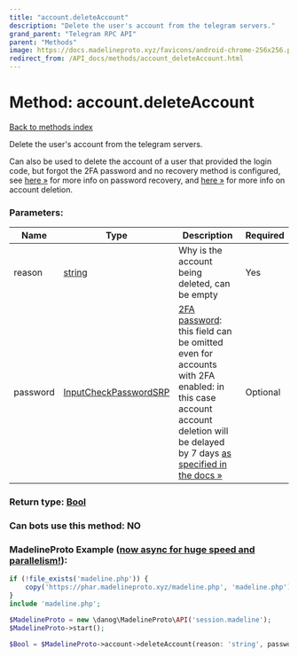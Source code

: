 ```yaml
---
title: "account.deleteAccount"
description: "Delete the user's account from the telegram servers."
grand_parent: "Telegram RPC API"
parent: "Methods"
image: https://docs.madelineproto.xyz/favicons/android-chrome-256x256.png
redirect_from: /API_docs/methods/account_deleteAccount.html
---
```

# Method: account.deleteAccount
[Back to methods index](index.html)



Delete the user's account from the telegram servers.

Can also be used to delete the account of a user that provided the login code, but forgot the 2FA password and no recovery method is configured, see [here »](https://core.telegram.org/api/srp#password-recovery) for more info on password recovery, and [here »](https://core.telegram.org/api/account-deletion) for more info on account deletion.

### Parameters:

| Name     |    Type       | Description | Required |
|----------|---------------|-------------|----------|
|reason|[string](/API_docs/types/string.html) | Why is the account being deleted, can be empty | Yes|
|password|[InputCheckPasswordSRP](/API_docs/types/InputCheckPasswordSRP.html) | [2FA password](https://core.telegram.org/api/srp): this field can be omitted even for accounts with 2FA enabled: in this case account account deletion will be delayed by 7 days [as specified in the docs »](https://core.telegram.org/api/account-deletion) | Optional|


### Return type: [Bool](/API_docs/types/Bool.html)

### Can bots use this method: **NO**


### MadelineProto Example ([now async for huge speed and parallelism!](https://docs.madelineproto.xyz/docs/ASYNC.html)):


```php
if (!file_exists('madeline.php')) {
    copy('https://phar.madelineproto.xyz/madeline.php', 'madeline.php');
}
include 'madeline.php';

$MadelineProto = new \danog\MadelineProto\API('session.madeline');
$MadelineProto->start();

$Bool = $MadelineProto->account->deleteAccount(reason: 'string', password: InputCheckPasswordSRP, );
```

